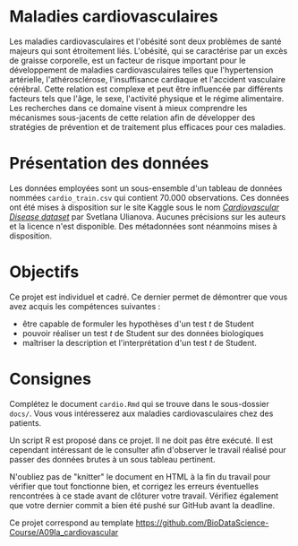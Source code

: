 # Maladies cardiovasculaires

Les maladies cardiovasculaires et l'obésité sont deux problèmes de santé majeurs qui sont étroitement liés. L'obésité, qui se caractérise par un excès de graisse corporelle, est un facteur de risque important pour le développement de maladies cardiovasculaires telles que l'hypertension artérielle, l'athérosclérose, l'insuffisance cardiaque et l'accident vasculaire cérébral. Cette relation est complexe et peut être influencée par différents facteurs tels que l'âge, le sexe, l'activité physique et le régime alimentaire. Les recherches dans ce domaine visent à mieux comprendre les mécanismes sous-jacents de cette relation afin de développer des stratégies de prévention et de traitement plus efficaces pour ces maladies.

# Présentation des données

Les données employées sont un sous-ensemble d'un tableau de données nommées `cardio_train.csv` qui contient 70.000 observations. Ces données ont été mises à disposition sur le site Kaggle sous le nom [*Cardiovascular Disease dataset*](https://www.kaggle.com/datasets/sulianova/cardiovascular-disease-dataset) par Svetlana Ulianova. Aucunes précisions sur les auteurs et la licence n'est disponible. Des métadonnées sont néanmoins mises à disposition.

# Objectifs

Ce projet est individuel et cadré. Ce dernier permet de démontrer que vous avez acquis les compétences suivantes :

-   être capable de formuler les hypothèses d'un test *t* de Student
-   pouvoir réaliser un test *t* de Student sur des données biologiques
-   maîtriser la description et l'interprétation d'un test *t* de Student.

# Consignes

Complétez le document `cardio.Rmd` qui se trouve dans le sous-dossier `docs/`. Vous vous intéresserez aux maladies cardiovasculaires chez des patients.

Un script R est proposé dans ce projet. Il ne doit pas être exécuté. Il est cependant intéressant de le consulter afin d'observer le travail réalisé pour passer des données brutes à un sous tableau pertinent.

N'oubliez pas de "knitter" le document en HTML à la fin du travail pour vérifier que tout fonctionne bien, et corrigez les erreurs éventuelles rencontrées à ce stade avant de clôturer votre travail. Vérifiez également que votre dernier commit a bien été pushé sur GitHub avant la deadline.

Ce projet correspond au template <https://github.com/BioDataScience-Course/A09Ia_cardiovascular>
